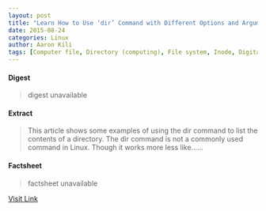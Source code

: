 ```yaml
---
layout: post
title: "Learn How to Use ‘dir’ Command with Different Options and Arguments in Linux"
date: 2015-08-24
categories: Linux
author: Aaron Kili
tags: [Computer file, Directory (computing), File system, Inode, Digital technology, Computing, Computer data, Data management, Utility software, Information technology management, Operating system technology, Storage software, System software, Data, Information retrieval, Computer architecture, Software, Information science, Computer data storage, Information technology, Computers]
---
```



#### Digest
>digest unavailable

#### Extract
>This article shows some examples of using the dir command to list the contents of a directory. The dir command is not a commonly used command in Linux. Though it works more less like&#46;&#46;&#46;...

#### Factsheet
>factsheet unavailable

[Visit Link](http://www.tecmint.com/linux-dir-command-usage-with-examples/)


